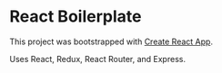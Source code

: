 # React Boilerplate

This project was bootstrapped with [Create React App](https://github.com/facebookincubator/create-react-app).

Uses React, Redux, React Router, and Express.
